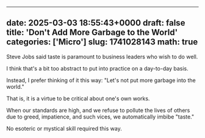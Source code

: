 
---
date: 2025-03-03 18:55:43+0000
draft: false
title: 'Don't Add More Garbage to the World'
categories: ['Micro']
slug: 1741028143
math: true
---

Steve Jobs said taste is paramount to business leaders who wish to do well.

I think that's a bit too abstract to put into practice on a day-to-day
basis.

Instead, I prefer thinking of it this way: "Let's not put more garbage
into the world."

That is, it is a virtue to be critical about one's own works.

When our standards are high, and we refuse to pollute the lives of others
due to greed, impatience, and such vices, we automatically imbibe "taste."

No esoteric or mystical skill required this way.
